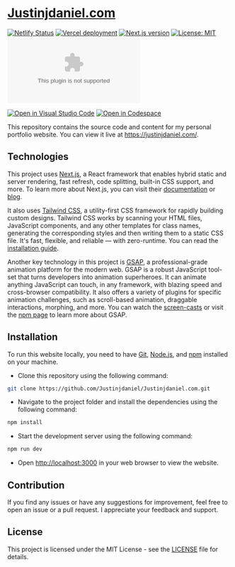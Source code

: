 # [Justinjdaniel.com](website)

<!-- add image -->
<!-- ![title](doc/images/something.png) -->

<!-- some social links -->
<!-- [github][github-link] | [linkedIn][linkedIn-link] | [Contributing](#contributing) -->

[![Netlify Status](https://api.netlify.com/api/v1/badges/161563c0-f086-473c-a2ed-d13c599183d4/deploy-status)](netlify-deploy-status)
[![Vercel deployment](https://img.shields.io/github/deployments/Justinjdaniel/Justinjdaniel.com/production?label=vercel&logo=vercel&logoColor=white)](vercel-deploy)
[![Next.js version](https://img.shields.io/github/package-json/dependency-version/justinjdaniel/justinjdaniel.com/next/main?color=ff4088&label=next.js&logo=nextdotjs&logoColor=white)](https://nextjs.org/)
[![License: MIT](https://img.shields.io/badge/License-MIT-yellow.svg)](license)
[![GitHub repo size](https://img.shields.io/github/repo-size/justinjdaniel/justinjdaniel.com?color=009cdf&label=repo%20size&logo=git&logoColor=white)](repo)

[![Open in Visual Studio Code](https://img.shields.io/static/v1?logo=visualstudiocode&label=&message=Open%20in%20Visual%20Studio%20Code&labelColor=2c2c32&color=007acc&logoColor=007acc)](open-iin-vscode)
[![Open in Codespace](https://img.shields.io/static/v1?logo=github&label=&message=Open%20in%20Codespace&labelColor=2c2c32&color=0D597F&logoColor=white)](open-in-codespace)

This repository contains the source code and content for my personal portfolio website. You can view it live at <https://justinjdaniel.com/>.

## Technologies

This project uses [Next.js](next-js), a React framework that enables hybrid static and server rendering, fast refresh, code splitting, built-in CSS support, and more. To learn more about Next.js, you can visit their [documentation](next-js-docs) or [blog](next-js-blog).

[next-js]: https://nextjs.org/
[next-js-docs]: https://nextjs.org/docs
[next-js-blog]: https://nextjs.org/blog

It also uses [Tailwind CSS](tailwind-css), a utility-first CSS framework for rapidly building custom designs. Tailwind CSS works by scanning your HTML files, JavaScript components, and any other templates for class names, generating the corresponding styles and then writing them to a static CSS file. It's fast, flexible, and reliable — with zero-runtime. You can read the [installation guide](tailwind-css-installation).

[tailwind-css]: https://tailwindcss.com/docs/installation
[tailwind-css-installation]: https://tailwindcss.com/docs/installation

Another key technology in this project is [GSAP](https://greensock.com/gsap/), a professional-grade animation platform for the modern web. GSAP is a robust JavaScript tool-set that turns developers into animation superheroes. It can animate anything JavaScript can touch, in any framework, with blazing speed and cross-browser compatibility. It also offers a variety of plugins for specific animation challenges, such as scroll-based animation, draggable interactions, morphing, and more. You can watch the [screen-casts](https://greensock.com/get-started) or visit the [npm page](https://www.npmjs.com/package/gsap) to learn more about GSAP.

## Installation

To run this website locally, you need to have [Git](https://git-scm.com/), [Node.js](https://nodejs.org/en/), and [npm](https://www.npmjs.com/) installed on your machine.

- Clone this repository using the following command:

```bash
git clone https://github.com/Justinjdaniel/Justinjdaniel.com.git
```

- Navigate to the project folder and install the dependencies using the following command:

```bash
npm install
```

- Start the development server using the following command:

```bash
npm run dev
```

- Open <http://localhost:3000> in your web browser to view the website.

## Contribution

If you find any issues or have any suggestions for improvement, feel free to open an issue or a pull request. I appreciate your feedback and support.

## License

This project is licensed under the MIT License - see the [LICENSE](license) file for details.

<!-- link reference -->

[website]: https://justinjdaniel.com
[repo]: https://github.com/Justinjdaniel/Justinjdaniel.com
[netlify-deploy-status]: https://app.netlify.com/sites/justinjdaniel/deploys
[vercel-deploy]: https://vercel.com/deployments/justinjdaniel.com
[license]: https://github.com/Justinjdaniel/Justinjdaniel.com/blob/main/LICENSE
[open-in-vscode]: https://open.vscode.dev/Justinjdaniel/Justinjdaniel.com
[open-in-codespace]: https://github.com/codespaces
